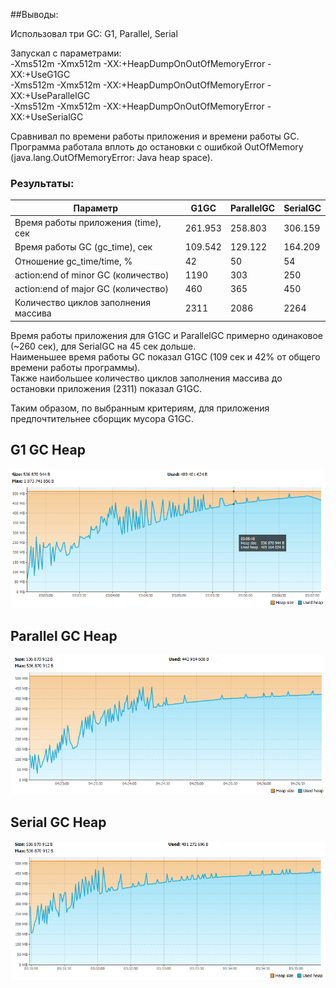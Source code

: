 ##Выводы:

Использовал три GC: G1, Parallel, Serial

Запускал c параметрами:<br>
-Xms512m -Xmx512m -XX:+HeapDumpOnOutOfMemoryError -XX:+UseG1GC<br>
-Xms512m -Xmx512m -XX:+HeapDumpOnOutOfMemoryError -XX:+UseParallelGC<br>
-Xms512m -Xmx512m -XX:+HeapDumpOnOutOfMemoryError -XX:+UseSerialGC

Сравнивал по времени работы приложения и времени работы GC.<br>
Программа работала вплоть до остановки с ошибкой OutOfMemory (java.lang.OutOfMemoryError: Java heap space).

### Результаты:
Параметр | G1GC | ParallelGC | SerialGC
--- | --- | --- | ---
Время работы приложения (time), сек | 261.953 | 258.803 | 306.159
Время работы GC (gc_time), сек | 109.542 | 129.122 | 164.209
Отношение gc_time/time, %  | 42 | 50 | 54
action:end of minor GC (количество) | 1190 | 303 | 250
action:end of major GC (количество) | 460 | 365 | 450
Количество циклов заполнения массива | 2311 | 2086 | 2264

Время работы приложения для G1GC и ParallelGC примерно одинаковое (~260 сек), для SerialGC на 45 сек дольше.<br>
Наименьшее время работы GC показал G1GC (109 сек и 42% от общего времени работы программы).<br>
Также наибольшее количество циклов заполнения массива до остановки приложения (2311) показал G1GC.

Таким образом, по выбранным критериям, для приложения предпочтительнее сборщик мусора G1GC. 

## G1 GC Heap
![](images/G1_heap.png)
## Parallel GC Heap
![](images/Parallel_heap.png)
## Serial GC Heap
![](images/Serial_heap.png)